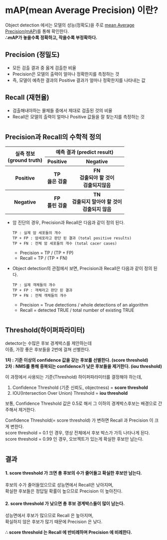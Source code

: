 # mAP(mean Average Precision) 이란?
Object detection 에서는 모델의 성능(정확도)을 주로 [mean Average Precision(mAP)](https://github.com/Cartucho/mAP)를 통해 확인한다.  
**∴mAP가 놓을수록 정확하고, 작을수록 부정확하다.**

## **Precision (정밀도)**
- 모든 검출 결과 중 옳게 검출한 비율
- Precision은 모델의 출력이 얼마나 정확한지를 측정하는 것
- 즉, 모델이 예측한 결과의 Positive 결과가 얼마나 정확한지를 나타내는 값

## **Recall (재현율)**
- 검출해내야하는 물체들 중에서 제대로 검출된 것의 비율
- Recall은 모델의 출력이 얼마나 Positive 값들을 잘 찾는지를 측정하는 것
#
## **Precision과 Recall의 수학적 정의**
<table class="tg">
  <thead>
    <tr>
      <th class="tg-c3ow" rowspan="2">실측 정보<br>(ground truth)</th>
      <th class="tg-c3ow" colspan="4">예측 결과 (predict result)</th>
    </tr>
    <tr>
      <center>
        <th class="tg-c3ow" colspan="2">Positive</td>
        <th class="tg-c3ow" colspan="2">Negative</td>
      </center>
    </tr>
  </thead>
  <tbody>
    <tr>
      <th class="tg-c3ow">Positive</td>
      <th class="tg-c3ow" colspan="2">TP<br><span style="font-weight:bold">옳은 검출</span></td>
      <th class="tg-c3ow" colspan="2">FN<br><span style="font-weight:bold">검출되야 할 것이</span><br><span style="font-weight:bold">검출되지않음</span></td>
    </tr>
    <tr>
      <th class="tg-c3ow">Negative</td>
      <th class="tg-c3ow" colspan="2">FP<br><span style="font-weight:bold">틀린 검출</span></td>
      <th class="tg-c3ow" colspan="2">TN<br><span style="font-weight:bold">검출되지 말아야 할 것이</span><br><span style="font-weight:bold">검출되지 않음</span></td>
    </tr>
  </tbody>
</table>

- 암 진단의 경우, Precision과 Recall은 다음과 같이 정의 된다.
  ```
  TP : 실제 암 세포들의 개수
  TP + FP : 암세포라고 판단 된 결과 (total positive results)
  TP + FN : 전체 암 세포들의 개수 (total cacer cases)
  ```
  - Precision = TP / (TP + FP)  
  - Recall = TP / (TP + FN)
    
- Object detection의 관점에서 보면, Precision과 Recall은 다음과 같이 정의 된다.
  ```
  TP : 실제 객체들의 개수
  TP + FP : 객체라고 판단 된 결과
  TP + FN : 전체 객체들의 개수
  ```
  - Precision = True detections / whole detections of an algorithm
  - Recall = detected TRUE / total number of existing TRUE

#
## **Threshold(하이퍼파라미터)**
detector는 수많은 후보 경계박스를 제안하는데  
이중, 가장 좋은 후보들을 2번에 걸쳐 선별한다.  

**1차 : 기준 이상의 confidence 값을 갖는 후보를 선별한다. (score threshold)**  
**2차 : NMS를 통해 중복되는 confidence가 낮은 후보들을 제거한다. (iou threshold)**  

이 과정에서 사용되는 기준(Threshold) 하이퍼파라미터를 결정해야 하는데,  

1. Confidence Threshold (기준 신뢰도, objectness) = **score threshold**  
2. IOU(Intersection Over Union) Threshold = **iou threshold**  

보통, Confidence Threshold 값은 0.5로 해서 그 이하의 경계박스후보는 배경으로 간주해서 제거한다.     

Confidence Threshold(= score threshold) 가 변하면 Recall 과 Precision 이 크게 변한다.  
score threshold = 0.1 인 경우, 영상 전체에서 후보 박스가 가득 나타나게 된다.  
score threshold = 0.99 인 경우, 오브젝트가 있는게 확실한 후보만 남는다.  
#
## 결과
#### 1. score threshold 가 크면 총 후보의 수가 줄어들고 확실한 후보만 남는다.  
후보의 수가 줄어들었으므로 성능면에서 Recall은 낮아지며,  
확실한 후보들은 정답일 확률이 높으므로 Precision 이 높아진다.    

#### 2. score threshold 가 낮으면 총 후보 경계박스들이 많이 남는다.  
성능면에서 후보가 많으므로 Recall 은 높아지며,  
확실하지 않은 후보가 많기 때문에 Precision 은 낮다.  

**∴ score threshold 는 Recall 에 반비례하며 Precision 에 비례한다.**  
